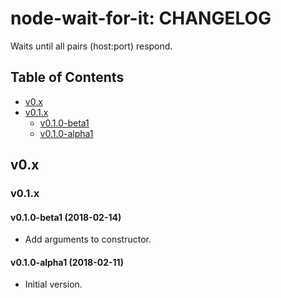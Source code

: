 node-wait-for-it: CHANGELOG
===========================

Waits until all pairs (host:port) respond.

## Table of Contents

* [v0.x](#v0.x)
* [v0.1.x](#v0.1.x)
  * [v0.1.0-beta1](#v0.1.0-beta1)
  * [v0.1.0-alpha1](#v0.1.0-alpha1)


## <a name="v0.x"> v0.x

### <a name="v0.1.x"> v0.1.x

#### <a name="v0.1.0-beta1"> v0.1.0-beta1 (2018-02-14)

* Add arguments to constructor.


#### <a name="v0.1.0-alpha1"> v0.1.0-alpha1 (2018-02-11)

* Initial version.
